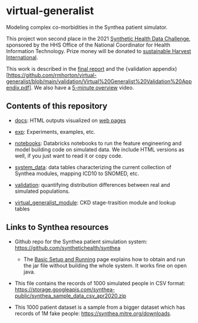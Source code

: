 # virtual-generalist
Modeling complex co-morbidities in the Synthea patient simulator.

This project won second place in the 2021 [Synthetic Health Data Challenge](https://www.healthit.gov/topic/scientific-initiatives/pcor/synthetic-health-data-generation-accelerate-patient-centered-outcomes), sponsored by the HHS Office of the National Coordinator for Health Information Technology. Prize money will be donated to [sustainable Harvest International](https://www.sustainableharvest.org/).

This work is described in the [final report](https://github.com/rmhorton/virtual-generalist/blob/main/Virtual_Generalist_report.pdf) and the {validation appendix)[https://github.com/rmhorton/virtual-generalist/blob/main/validation/Virtual%20Generalist%20Validation%20Appendix.pdf].
We also have a [5-minute overview](https://youtu.be/HqB_thGSm1c) video.

## Contents of this repository

* [docs](docs): HTML outputs visualized on [web pages](https://rmhorton.github.io/virtual-generalist/)

* [exp](exp): Experiments, examples, etc.
	
* [notebooks](notebooks): Databricks notebooks to run the feature engineering and model building code on simulated data. We include HTML versions as well, if you just want to read it or copy code.

* [system_data](system_data): data tables characterizing the current collection of Synthea modules, mapping ICD10 to SNOMED, etc.

* [validation](validation): quantifying distribution differences between real and simulated populations.

* [virtual_generalist_module](virtual_generalist_module): CKD stage-trasition module and lookup tables




## Links to Synthea resources

* Github repo for the Synthea patient simulation system:
https://github.com/synthetichealth/synthea

	- The [Basic Setup and Running](https://github.com/synthetichealth/synthea/wiki/Basic-Setup-and-Running) page explains how to obtain and run the jar file without building the whole system. It works fine on open java.


* This file contains the records of 1000 simulated people in CSV format:
https://storage.googleapis.com/synthea-public/synthea_sample_data_csv_apr2020.zip

* This 1000 patient dataset is a sample from a bigger dataset which has records of 1M fake people: https://synthea.mitre.org/downloads.
